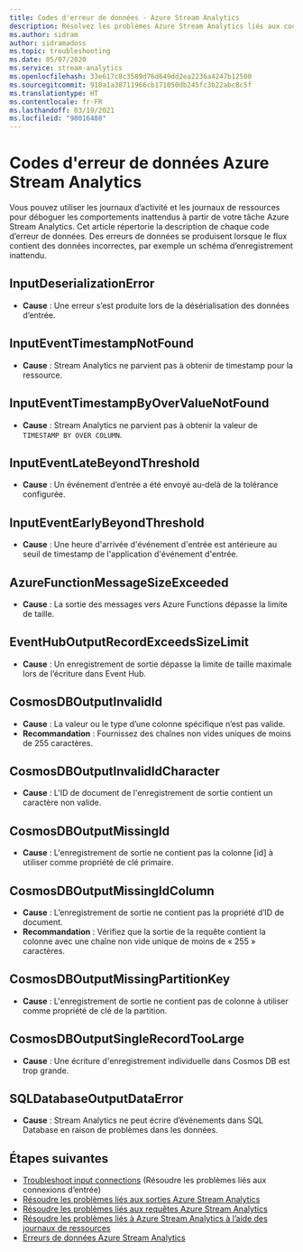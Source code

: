 ```yaml
---
title: Codes d'erreur de données - Azure Stream Analytics
description: Résolvez les problèmes Azure Stream Analytics liés aux codes d’erreur de données.
ms.author: sidram
author: sidramadoss
ms.topic: troubleshooting
ms.date: 05/07/2020
ms.service: stream-analytics
ms.openlocfilehash: 33e617c8c3589d76d649dd2ea2236a4247b12500
ms.sourcegitcommit: 910a1a38711966cb171050db245fc3b22abc8c5f
ms.translationtype: HT
ms.contentlocale: fr-FR
ms.lasthandoff: 03/19/2021
ms.locfileid: "98016488"
---
```

# <a name="azure-stream-analytics-data-error-codes"></a>Codes d'erreur de données Azure Stream Analytics

Vous pouvez utiliser les journaux d’activité et les journaux de ressources pour déboguer les comportements inattendus à partir de votre tâche Azure Stream Analytics. Cet article répertorie la description de chaque code d’erreur de données. Des erreurs de données se produisent lorsque le flux contient des données incorrectes, par exemple un schéma d’enregistrement inattendu.

## <a name="inputdeserializationerror"></a>InputDeserializationError

* **Cause** : Une erreur s’est produite lors de la désérialisation des données d’entrée.

## <a name="inputeventtimestampnotfound"></a>InputEventTimestampNotFound

* **Cause** : Stream Analytics ne parvient pas à obtenir de timestamp pour la ressource. 

## <a name="inputeventtimestampbyovervaluenotfound"></a>InputEventTimestampByOverValueNotFound

* **Cause** : Stream Analytics ne parvient pas à obtenir la valeur de `TIMESTAMP BY OVER COLUMN`.

## <a name="inputeventlatebeyondthreshold"></a>InputEventLateBeyondThreshold

* **Cause** : Un événement d’entrée a été envoyé au-delà de la tolérance configurée.

## <a name="inputeventearlybeyondthreshold"></a>InputEventEarlyBeyondThreshold

* **Cause** : Une heure d'arrivée d'événement d'entrée est antérieure au seuil de timestamp de l'application d'événement d'entrée.

## <a name="azurefunctionmessagesizeexceeded"></a>AzureFunctionMessageSizeExceeded

* **Cause** : La sortie des messages vers Azure Functions dépasse la limite de taille.

## <a name="eventhuboutputrecordexceedssizelimit"></a>EventHubOutputRecordExceedsSizeLimit

* **Cause** : Un enregistrement de sortie dépasse la limite de taille maximale lors de l’écriture dans Event Hub.

## <a name="cosmosdboutputinvalidid"></a>CosmosDBOutputInvalidId

* **Cause** : La valeur ou le type d’une colonne spécifique n’est pas valide.
* **Recommandation** : Fournissez des chaînes non vides uniques de moins de 255 caractères.

## <a name="cosmosdboutputinvalididcharacter"></a>CosmosDBOutputInvalidIdCharacter

* **Cause** : L'ID de document de l'enregistrement de sortie contient un caractère non valide.

## <a name="cosmosdboutputmissingid"></a>CosmosDBOutputMissingId

* **Cause** : L'enregistrement de sortie ne contient pas la colonne \[id] à utiliser comme propriété de clé primaire.

## <a name="cosmosdboutputmissingidcolumn"></a>CosmosDBOutputMissingIdColumn

* **Cause** : L’enregistrement de sortie ne contient pas la propriété d’ID de document. 
* **Recommandation** : Vérifiez que la sortie de la requête contient la colonne avec une chaîne non vide unique de moins de « 255 » caractères.

## <a name="cosmosdboutputmissingpartitionkey"></a>CosmosDBOutputMissingPartitionKey

* **Cause** : L'enregistrement de sortie ne contient pas de colonne à utiliser comme propriété de clé de la partition.

## <a name="cosmosdboutputsinglerecordtoolarge"></a>CosmosDBOutputSingleRecordTooLarge

* **Cause** : Une écriture d'enregistrement individuelle dans Cosmos DB est trop grande.

## <a name="sqldatabaseoutputdataerror"></a>SQLDatabaseOutputDataError

* **Cause** : Stream Analytics ne peut écrire d’événements dans SQL Database en raison de problèmes dans les données.

## <a name="next-steps"></a>Étapes suivantes

* [Troubleshoot input connections](stream-analytics-troubleshoot-input.md) (Résoudre les problèmes liés aux connexions d’entrée)
* [Résoudre les problèmes liés aux sorties Azure Stream Analytics](stream-analytics-troubleshoot-output.md)
* [Résoudre les problèmes liés aux requêtes Azure Stream Analytics](stream-analytics-troubleshoot-query.md)
* [Résoudre les problèmes liés à Azure Stream Analytics à l’aide des journaux de ressources](stream-analytics-job-diagnostic-logs.md)
* [Erreurs de données Azure Stream Analytics](data-errors.md)
